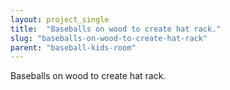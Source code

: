```yaml
---
layout: project_single
title:  "Baseballs on wood to create hat rack."
slug: "baseballs-on-wood-to-create-hat-rack"
parent: "baseball-kids-room"
---
```

Baseballs on wood to create hat rack.